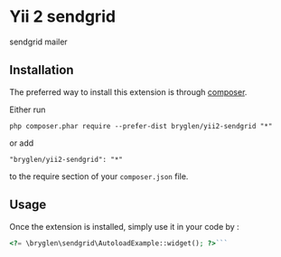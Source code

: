 Yii 2 sendgrid
==============
sendgrid mailer

Installation
------------

The preferred way to install this extension is through [composer](http://getcomposer.org/download/).

Either run

```
php composer.phar require --prefer-dist bryglen/yii2-sendgrid "*"
```

or add

```
"bryglen/yii2-sendgrid": "*"
```

to the require section of your `composer.json` file.


Usage
-----

Once the extension is installed, simply use it in your code by  :

```php
<?= \bryglen\sendgrid\AutoloadExample::widget(); ?>```